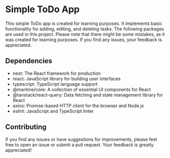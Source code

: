 # Simple ToDo App

This simple ToDo app is created for learning purposes. It implements basic functionality for adding, editing, and deleting tasks. The following packages are used in this project. Please note that there might be some mistakes, as it was created for learning purposes. If you find any issues, your feedback is appreciated.

## Dependencies

- next: The React framework for production
- react: JavaScript library for building user interfaces
- typescript: TypeScript language support
- @mantine/core: A collection of essential UI components for React
- @tanstack/react-query: Data fetching and state management library for React
- axios: Promise-based HTTP client for the browser and Node.js
- eslint: JavaScript and TypeScript linter

## Contributing

If you find any issues or have suggestions for improvements, please feel free to open an issue or submit a pull request. Your feedback is greatly appreciated!
